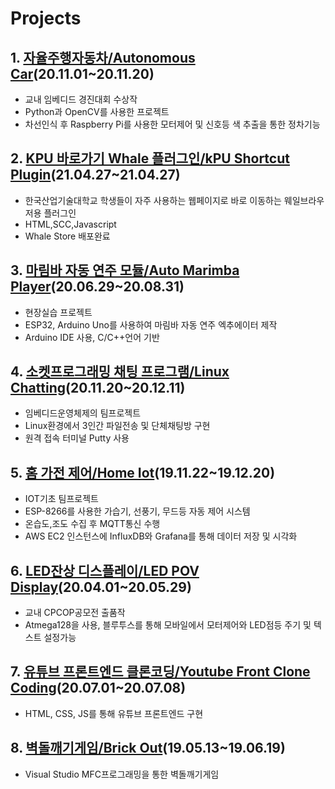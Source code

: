 # Projects

## 1. [자율주행자동차/Autonomous Car](https://github.com/llshl/ToyProject/tree/main/Autonomous%20Car)(20.11.01~20.11.20)
- 교내 임베디드 경진대회 수상작
- Python과 OpenCV를 사용한 프로젝트
- 차선인식 후 Raspberry Pi를 사용한 모터제어 및 신호등 색 추출을 통한 정차기능


## 2. [KPU 바로가기 Whale 플러그인/kPU Shortcut Plugin](https://github.com/llshl/projects/tree/main/KPU_Shortcut_Plugin)(21.04.27~21.04.27)
- 한국산업기술대학교 학생들이 자주 사용하는 웹페이지로 바로 이동하는 웨일브라우저용 플러그인 
- HTML,SCC,Javascript
- Whale Store 배포완료


## 3. [마림바 자동 연주 모듈/Auto Marimba Player](https://github.com/llshl/ToyProject/tree/main/Auto%20Marimba%20Player)(20.06.29~20.08.31)
- 현장실습 프로젝트
- ESP32, Arduino Uno를 사용하여 마림바 자동 연주 엑추에이터 제작
- Arduino IDE 사용, C/C++언어 기반


## 4. [소켓프로그래밍 채팅 프로그램/Linux Chatting](https://github.com/llshl/ToyProject/tree/main/Linux%20Chatting)(20.11.20~20.12.11)
- 임베디드운영체제의 팀프로젝트
- Linux환경에서 3인간 파일전송 및 단체채팅방 구현
- 원격 접속 터미널 Putty 사용


## 5. [홈 가전 제어/Home Iot](https://github.com/llshl/ToyProject/tree/main/Home%20Iot)(19.11.22~19.12.20)
- IOT기초 팀프로젝트
- ESP-8266를 사용한 가습기, 선풍기, 무드등 자동 제어 시스템
- 온습도,조도 수집 후 MQTT통신 수행
- AWS EC2 인스턴스에 InfluxDB와 Grafana를 통해 데이터 저장 및 시각화


## 6. [LED잔상 디스플레이/LED POV Display](https://github.com/llshl/ToyProject/tree/main/LED%20POV%20Display)(20.04.01~20.05.29)
- 교내 CPCOP공모전 출품작
- Atmega128을 사용, 블루투스를 통해 모바일에서 모터제어와 LED점등 주기 및 텍스트 설정가능


## 7. [유튜브 프론트엔드 클론코딩/Youtube Front Clone Coding](https://github.com/llshl/ToyProject/tree/main/Youtube%20Front%20Clone%20Coding)(20.07.01~20.07.08)
- HTML, CSS, JS를 통해 유튜브 프론트엔드 구현


## 8. [벽돌깨기게임/Brick Out](https://github.com/llshl/ToyProject/tree/main/Brick%20Out)(19.05.13~19.06.19)
- Visual Studio MFC프로그래밍을 통한 벽돌깨기게임

